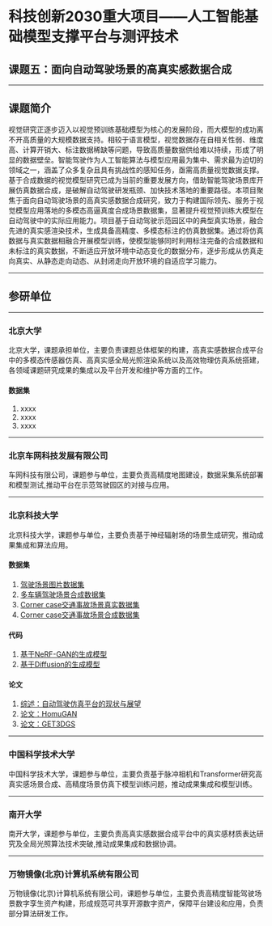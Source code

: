 # 科技创新2030重大项目——人工智能基础模型支撑平台与测评技术

## 课题五：面向自动驾驶场景的高真实感数据合成

---
## 课题简介

视觉研究正逐步迈入以视觉预训练基础模型为核心的发展阶段，而大模型的成功离不开高质量的大规模数据支持。相较于语言模型，视觉数据存在自相关性弱、维度高、计算开销大、标注数据稀缺等问题，导致高质量数据供给难以持续，形成了明显的数据壁垒。智能驾驶作为人工智能算法与模型应用最为集中、需求最为迫切的领域之一，涵盖了众多复杂且具有挑战性的感知任务，亟需高质量视觉数据支撑。基于合成数据的视觉模型研究已成为当前的重要发展方向，借助智能驾驶场景库开展仿真数据合成，是破解自动驾驶研发瓶颈、加快技术落地的重要路径。本项目聚焦于面向自动驾驶场景的高真实感数据合成研究，致力于构建国际领先、服务于视觉模型应用落地的多模态高逼真度合成场景数据集，显著提升视觉预训练大模型在自动驾驶中的实际应用能力。项目基于自动驾驶示范园区中的典型真实场景，融合先进的真实感渲染技术，生成具备高精度、多模态标注的仿真数据集。通过将仿真数据与真实数据相融合开展模型训练，使模型能够同时利用标注完备的合成数据和未标注的真实数据，不断适应开放环境中动态变化的数据分布，逐步形成从仿真走向真实、从静态走向动态、从封闭走向开放环境的自适应学习能力。


---
## 参研单位

---
### 北京大学
北京大学，课题承担单位，主要负责课题总体框架的构建，高真实感数据合成平台中的多模态传感器仿真、高真实感全局光照渲染系统以及高效物理仿真系统搭建，各领域课题研究成果的集成以及平台开发和维护等方面的工作。

#### 数据集
1. xxxx
2. xxxx
3. xxxx

---
### 北京车网科技发展有限公司
车网科技有限公司，课题参与单位，主要负责高精度地图建设，数据采集系统部署和模型测试,推动平台在示范驾驶园区的对接与应用。


---
### 北京科技大学
北京科技大学，课题参与单位，主要负责基于神经辐射场的场景生成研究，推动成果集成和算法应用。

#### 数据集
1. [驾驶场景图片数据集](www.baidu.com)
2. [多车辆驾驶场景合成数据集](www.baidu.com)
3. [Corner case交通事故场景真实数据集](www.baidu.com)
4. [Corner case交通事故场景合成数据集](www.baidu.com)

#### 代码
1. [基于NeRF-GAN的生成模型](www.baidu.com)
2. [基于Diffusion的生成模型](www.baidu.com)
   
#### 论文
1. [综述：自动驾驶仿真平台的现状与展望](https://www.jcad.cn/)
2. [论文：HomuGAN](https://ieeexplore.ieee.org/document/10816358)
3. [论文：GET3DGS](https://ieeexplore.ieee.org/document/10777594)

---
### 中国科学技术大学
中国科学技术大学，课题参与单位，主要负责基于脉冲相机和Transformer研究高真实感场景合成、高精度场景仿真下模型训练问题，推动成果集成和模型训练。



---
### 南开大学
南开大学，课题参与单位，主要负责高真实感数据合成平台中的真实感材质表达研究及全局光照算法技术突破,推动成果集成和数据协调。



---
### 万物镜像(北京)计算机系统有限公司
万物镜像(北京)计算机系统有限公司，课题参与单位，主要负责高精度智能驾驶场景数字孪生资产构建，形成规范可共享开源数字资产，保障平台建设和应用，负责部分算法研发工作。

